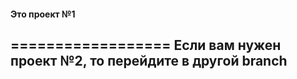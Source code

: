 #### Это проект №1
==================
Если вам нужен проект №2, то перейдите в другой branch
------------------------------------------------------

